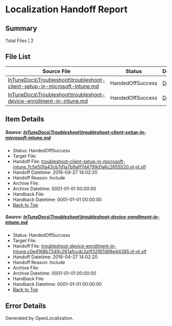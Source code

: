 # <a name='report-top'></a> Localization Handoff Report

## Summary
 Total Files | 2

## File List
 Source File | Status | Details 
 ----------- | ------ | ------- 
 [InTuneDocs\Troubleshoot\troubleshoot-client-setup-in-microsoft-intune.md](https://github.com/Microsoft/IntuneDocs-pr/blob/2a0f846ea472c19dd805073d4831139ab15049d7/InTuneDocs/Troubleshoot/troubleshoot-client-setup-in-microsoft-intune.md) | HandedOffSuccess | [Details](#ddd2b87bb9e3151855159934f3f2d25e694dc6521100)
 [InTuneDocs\Troubleshoot\troubleshoot-device-enrollment-in-intune.md](https://github.com/Microsoft/IntuneDocs-pr/blob/2a0f846ea472c19dd805073d4831139ab15049d7/InTuneDocs/Troubleshoot/troubleshoot-device-enrollment-in-intune.md) | HandedOffSuccess | [Details](#1c432f0ec1421b41c51d6e2fca3ca09417a1a3871102)

## Item Details
##### <a name='ddd2b87bb9e3151855159934f3f2d25e694dc6521100'></a> Source: [InTuneDocs\Troubleshoot\troubleshoot-client-setup-in-microsoft-intune.md](https://github.com/Microsoft/IntuneDocs-pr/blob/2a0f846ea472c19dd805073d4831139ab15049d7/InTuneDocs/Troubleshoot/troubleshoot-client-setup-in-microsoft-intune.md)
* Status: HandedOffSuccess
* Target File: 
* Handoff File: [troubleshoot-client-setup-in-microsoft-intune.7c5e50fa43cb7d1a7b9a1f7d4799d1a6c2655520.nl-nl.xlf](https://github.com/Microsoft/EM.handoff/blob/fb0817c1bccd8a8042e7feff4c341267e40b8bb6/ol-handoff/Microsoft/IntuneDocs-pr.nl-nl/master/troubleshoot-client-setup-in-microsoft-intune.7c5e50fa43cb7d1a7b9a1f7d4799d1a6c2655520.nl-nl.xlf)
* Handoff Datetime: 2016-04-27 14:02:20
* Handoff Reason: Include
* Archive File: 
* Archive Datetime: 0001-01-01 00:00:00
* Handback File: 
* Handback Datetime: 0001-01-01 00:00:00
* [Back to Top](#report-top)

##### <a name='1c432f0ec1421b41c51d6e2fca3ca09417a1a3871102'></a> Source: [InTuneDocs\Troubleshoot\troubleshoot-device-enrollment-in-intune.md](https://github.com/Microsoft/IntuneDocs-pr/blob/2a0f846ea472c19dd805073d4831139ab15049d7/InTuneDocs/Troubleshoot/troubleshoot-device-enrollment-in-intune.md)
* Status: HandedOffSuccess
* Target File: 
* Handoff File: [troubleshoot-device-enrollment-in-intune.c0e4168b7349c261afccdc2a1f32f87d98e44395.nl-nl.xlf](https://github.com/Microsoft/EM.handoff/blob/fb0817c1bccd8a8042e7feff4c341267e40b8bb6/ol-handoff/Microsoft/IntuneDocs-pr.nl-nl/master/troubleshoot-device-enrollment-in-intune.c0e4168b7349c261afccdc2a1f32f87d98e44395.nl-nl.xlf)
* Handoff Datetime: 2016-04-27 14:02:20
* Handoff Reason: Include
* Archive File: 
* Archive Datetime: 0001-01-01 00:00:00
* Handback File: 
* Handback Datetime: 0001-01-01 00:00:00
* [Back to Top](#report-top)


## Error Details

Generated by OpenLocalization.
